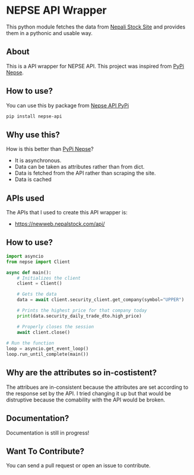 # NEPSE API Wrapper

This python module fetches the data from [Nepali Stock Site](https://newweb.nepalstock.com/) and provides them in a pythonic
and usable way.


## About

This is a API wrapper for NEPSE API. This project was inspired from [PyPi Nepse](https://github.com/pyFrappe/nepse). 

## How to use?

You can use this by package from [Nepse API PyPi](https://pypi.org/project/nepse-api/)
```sh
pip install nepse-api
```

## Why use this?

How is this better than [PyPi Nepse](https://github.com/pyFrappe/nepse)?
- It is asynchronous.
- Data can be taken as attributes rather than from dict.
- Data is fetched from the API rather than scraping the site.
- Data is cached 

## APIs used

The APIs that I used to create this API wrapper is:
- https://newweb.nepalstock.com/api/

## How to use?

```py
import asyncio
from nepse import Client

async def main():
    # Initializes the client
    client = Client()

    # Gets the data
    data = await client.security_client.get_company(symbol="UPPER")

    # Prints the highest price for that company today
    print(data.security_daily_trade_dto.high_price)

    # Properly closes the session
    await client.close()
    
# Run the function
loop = asyncio.get_event_loop()
loop.run_until_complete(main())
```

## Why are the attributes so in-costistent?

The attribues are in-consistent because the attributes are set according to the response set by the API. I tried changing 
it up but that would be distruptive because the comability with the API would be broken. 

## Documentation?

Documentation is still in progress!

## Want To Contribute?

You can send a pull request or open an issue to contribute.